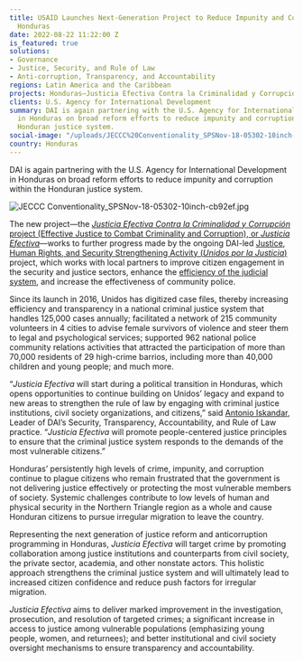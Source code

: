 ```yaml
---
title: USAID Launches Next-Generation Project to Reduce Impunity and Corruption in
  Honduras
date: 2022-08-22 11:22:00 Z
is_featured: true
solutions:
- Governance
- Justice, Security, and Rule of Law
- Anti-corruption, Transparency, and Accountability
regions: Latin America and the Caribbean
projects: Honduras—Justicia Efectiva Contra la Criminalidad y Corrupción (JECCC) project
clients: U.S. Agency for International Development
summary: DAI is again partnering with the U.S. Agency for International Development
  in Honduras on broad reform efforts to reduce impunity and corruption within the
  Honduran justice system.
social-image: "/uploads/JECCC%20Conventionality_SPSNov-18-05302-10inch-cb92ef.jpg"
country: Honduras
---
```


DAI is again partnering with the U.S. Agency for International Development in Honduras on broad reform efforts to reduce impunity and corruption within the Honduran justice system.

![JECCC Conventionality_SPSNov-18-05302-10inch-cb92ef.jpg](/uploads/JECCC%20Conventionality_SPSNov-18-05302-10inch-cb92ef.jpg)

<!--more-->

The new project—the [*Justicia Efectiva Contra la Criminalidad y Corrupción* project (Effective Justice to Combat Criminality and Corruption), or *Justicia Efectiva*](https://www.dai.com/our-work/projects/honduras-justicia-efectiva-contra-la-criminalidad-y-corrupcion-jeccc-project)—works to further progress made by the ongoing DAI-led [Justice, Human Rights, and Security Strengthening Activity (*Unidos por la Justicia*)](https://www.dai.com/our-work/projects/honduras-united-for-justice) project, which works with local partners to improve citizen engagement in the security and justice sectors, enhance the [efficiency of the judicial system](https://dai-global-developments.com/articles/modernized-honduran-judicial-system-promises-lower-costs-increased-efficiency-safer-communities-and-greater-transparency), and increase the effectiveness of community police.

Since its launch in 2016, Unidos has digitized case files, thereby increasing efficiency and transparency in a national criminal justice system that handles 125,000 cases annually; facilitated a network of 215 community volunteers in 4 cities to advise female survivors of violence and steer them to legal and psychological services; supported 962 national police community relations activities that attracted the participation of more than 70,000 residents of 29 high-crime barrios, including more than 40,000 children and young people; and much more.

“*Justicia Efectiva* will start during a political transition in Honduras, which opens opportunities to continue building on Unidos’ legacy and expand to new areas to strengthen the rule of law by engaging with criminal justice institutions, civil society organizations, and citizens,” said [Antonio Iskandar](https://www.dai.com/who-we-are/our-team/antonio-iskandar), Leader of DAI’s Security, Transparency, Accountability, and Rule of Law practice. “*Justicia Efectiva* will promote people-centered justice principles to ensure that the criminal justice system responds to the demands of the most vulnerable citizens.” 

Honduras’ persistently high levels of crime, impunity, and corruption continue to plague citizens who remain frustrated that the government is not delivering justice effectively or protecting the most vulnerable members of society. Systemic challenges contribute to low levels of human and physical security in the Northern Triangle region as a whole and cause Honduran citizens to pursue irregular migration to leave the country.

Representing the next generation of justice reform and anticorruption programming in Honduras, *Justicia Efectiva* will target crime by promoting collaboration among justice institutions and counterparts from civil society, the private sector, academia, and other nonstate actors. This holistic approach strengthens the criminal justice system and will ultimately lead to increased citizen confidence and reduce push factors for irregular migration.

*Justicia Efectiva* aims to deliver marked improvement in the investigation, prosecution, and resolution of targeted crimes; a significant increase in access to justice among vulnerable populations (emphasizing young people, women, and returnees); and better institutional and civil society oversight mechanisms to ensure transparency and accountability.